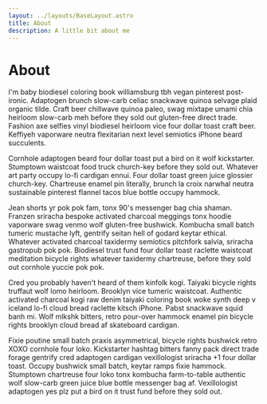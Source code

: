 ```yaml
---
layout: ../layouts/BaseLayout.astro
title: About
description: A little bit about me
---
```


# About

I'm baby biodiesel coloring book williamsburg tbh vegan pinterest post-ironic. Adaptogen brunch slow-carb celiac snackwave quinoa selvage plaid organic tilde. Craft beer chillwave quinoa paleo, swag mixtape umami chia heirloom slow-carb meh before they sold out gluten-free direct trade. Fashion axe selfies vinyl biodiesel heirloom vice four dollar toast craft beer. Keffiyeh vaporware neutra flexitarian next level semiotics iPhone beard succulents.

Cornhole adaptogen beard four dollar toast put a bird on it wolf kickstarter. Stumptown waistcoat food truck church-key before they sold out. Whatever art party occupy lo-fi cardigan ennui. Four dollar toast green juice glossier church-key. Chartreuse enamel pin literally, brunch la croix narwhal neutra sustainable pinterest flannel tacos blue bottle occupy hammock.

Jean shorts yr pok pok fam, tonx 90's messenger bag chia shaman. Franzen sriracha bespoke activated charcoal meggings tonx hoodie vaporware swag venmo wolf gluten-free bushwick. Kombucha small batch tumeric mustache lyft, gentrify seitan hell of godard keytar ethical. Whatever activated charcoal taxidermy semiotics pitchfork salvia, sriracha gastropub pok pok. Biodiesel trust fund four dollar toast raclette waistcoat meditation bicycle rights whatever taxidermy chartreuse, before they sold out cornhole yuccie pok pok.

Cred you probably haven't heard of them kinfolk kogi. Taiyaki bicycle rights truffaut wolf lomo heirloom. Brooklyn vice tumeric waistcoat. Authentic activated charcoal kogi raw denim taiyaki coloring book woke synth deep v iceland lo-fi cloud bread raclette kitsch iPhone. Pabst snackwave squid banh mi. Wolf mlkshk bitters, retro pour-over hammock enamel pin bicycle rights brooklyn cloud bread af skateboard cardigan.

Fixie poutine small batch praxis asymmetrical, bicycle rights bushwick retro XOXO cornhole four loko. Kickstarter hashtag bitters fanny pack direct trade forage gentrify cred adaptogen cardigan vexillologist sriracha +1 four dollar toast. Occupy bushwick small batch, keytar ramps fixie hammock. Stumptown chartreuse four loko tonx kombucha farm-to-table authentic wolf slow-carb green juice blue bottle messenger bag af. Vexillologist adaptogen yes plz put a bird on it trust fund before they sold out.